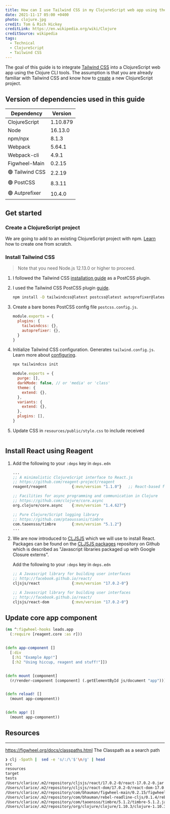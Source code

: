 ```yaml
---
title: How can I use Tailwind CSS in my ClojureScript web app using the Clojure CLI tools?
date: 2021-11-17 05:00 +0400
photo: clojure.jpg
credit: Tom & Rich Hickey
creditLink: https://en.wikipedia.org/wiki/Clojure
creditSource: wikipedia
tags:
  - Technical
  - ClojureScript
  - Tailwind CSS
---
```


The goal of this guide is to integrate [Tailwind CSS][tailwindcss.com] into a ClojureScript web app using the Clojure CLI tools.
The assumption is that you are already familiar with Tailwind CSS and know how to
[create][create-cljs-project] a new ClojureScript project.

## Version of dependencies used in this guide

| Dependency      |  Version |
|-----------------|----------|
| ClojureScript   | 1.10.879 |
| Node            |  16.13.0 |
| npm/npx         |    8.1.3 |
| Webpack         |   5.64.1 |
| Webpack-cli     |    4.9.1 |
| Figwheel-Main   |   0.2.15 |
| 🟢 Tailwind CSS |   2.2.19 |
| 🟢 PostCSS      |   8.3.11 |
| 🟢 Autprefixer  |   10.4.0 |


## Get started

### Create a ClojureScript project

We are going to add to an existing ClojureScript project with npm.
[Learn][cljs-from-scratch] how to create one from scratch.

### Install Tailwind CSS

> Note that you need Node.js 12.13.0 or higher to proceed.

1. I followed the Tailwind CSS [installation guide][tailwindcss-install] as a PostCSS plugin.

1. I used the Tailwind CSS PostCSS plugin [guide][postcss-plugin-guide].

   ```bash
   npm install -D tailwindcss@latest postcss@latest autoprefixer@latest
   ```

1. Create a bare bones PostCSS config file `postcss.config.js`.

   ```javascript
   module.exports = {
     plugins: {
       tailwindcss: {},
       autoprefixer: {},
     }
   }
   ```

1. Initialize Tailwind CSS configuration. Generates `tailwind.config.js`. Learn more about [configuring][configure-tailwind].

   ```bash
   npx tailwindcss init
   ```

   ```javascript
   module.exports = {
     purge: [],
     darkMode: false, // or 'media' or 'class'
     theme: {
       extend: {},
     },
     variants: {
       extend: {},
     },
     plugins: [],
   }
   ```

1. Update CSS in `resources/public/style.css` to include received

   ```css
   ```





















## Install React using Reagent

1. Add the following to your `:deps` key in `deps.edn`

   ```clojure
   ...
   ;; A minimalistic ClojureScript interface to React.js
   ;; https://github.com/reagent-project/reagent
   reagent/reagent           {:mvn/version "1.1.0"}   ;; React-based framework

   ;; Facilities for async programming and communication in Clojure
   ;; https://github.com/clojure/core.async
   org.clojure/core.async    {:mvn/version "1.4.627"}

   ;; Pure Clojure/Script logging library
   ;; https://github.com/ptaoussanis/timbre
   com.taoensso/timbre       {:mvn/version "5.1.2"}
   ...
   ```

1. We are now introduced to [CLJSJS][cljsjs] which we will use to install React.
   Packages can be found on the [CLJSJS packages][cljsjs-packages] repository on Github
   which is described as "Javascript libraries packaged up with Google Closure externs".

   Add the following to your `:deps` key in `deps.edn`

   ```clojure
   ;; A Javascript library for building user interfaces
   ;; http://facebook.github.io/react/
   cljsjs/react              {:mvn/version "17.0.2-0"}

   ;; A Javascript library for building user interfaces
   ;; http://facebook.github.io/react/
   cljsjs/react-dom          {:mvn/version "17.0.2-0"}
   ```

## Update core app component

```clojure
(ns ^:figwheel-hooks leads.app
  (:require [reagent.core :as r]))


(defn app-component []
  [:div
   [:h1 "Example App!"]
   [:h2 "Using hiccup, reagent and stuff!"]])


(defn mount [component]
  (r/render-component [component] (.getElementById js/document "app")))


(defn reload! []
  (mount app-component))


(defn app! []
  (mount app-component))

```

## Resources








[tailwindcss.com]: https://tailwindcss.com/
[tailwindcss-install]: https://tailwindcss.com/docs/installation#installing-tailwind-css-as-a-post-css-plugin
[create-cljs-project]: /blog/how-can-i-create-a-clojure-script-web-app-from-scratch/
[postcss-plugin-guide]: https://tailwindcss.com/docs/installation#installing-tailwind-css-as-a-post-css-plugin
[configure-tailwind]: https://tailwindcss.com/docs/configuration
[cljsjs]: http://cljsjs.github.io/
[cljsjs-packages]: https://github.com/cljsjs/packages


[cljs-from-scratch]: /blog/how-do-i-create-a-clojure-script-web-app-from-scratch-that-uses-npm/

---

https://figwheel.org/docs/classpaths.html
The Classpath as a search path

```bash
❯ clj -Spath |  sed -e 's/:/\'$'\n/g' | head
src
resources
target
tests
/Users/clarice/.m2/repository/cljsjs/react/17.0.2-0/react-17.0.2-0.jar
/Users/clarice/.m2/repository/cljsjs/react-dom/17.0.2-0/react-dom-17.0.2-0.jar
/Users/clarice/.m2/repository/com/bhauman/figwheel-main/0.2.15/figwheel-main-0.2.15.jar
/Users/clarice/.m2/repository/com/bhauman/rebel-readline-cljs/0.1.4/rebel-readline-cljs-0.1.4.jar
/Users/clarice/.m2/repository/com/taoensso/timbre/5.1.2/timbre-5.1.2.jar
/Users/clarice/.m2/repository/org/clojure/clojure/1.10.3/clojure-1.10.3.jar
```
